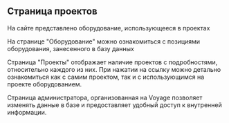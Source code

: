 

##  Страница проектов

На сайте представлено оборудование, использующееся в проектах

На странице "Оборудование" можно ознакомиться с позициями оборудования, занесенного в базу данных

Страница "Проекты" отображает наличие проектов с подробностями, относительно каждого из них. При нажатии на ссылку можно детально ознакомиться как с самим проектом, так и с использующимся на проекте оборудованием.

Страница администратора, организованная на Voyage позволяет изменять данные в базе и предоставляет удобный доступ к внутренней информации.

